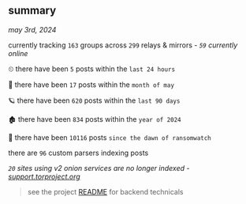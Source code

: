 
## summary
_may 3rd, 2024_

currently tracking `163` groups across `299` relays & mirrors - _`59` currently online_

⏲ there have been `5` posts within the `last 24 hours`

🦈 there have been `17` posts within the `month of may`

🪐 there have been `620` posts within the `last 90 days`

🏚 there have been `834` posts within the `year of 2024`

🦕 there have been `10116` posts `since the dawn of ransomwatch`

there are `96` custom parsers indexing posts

_`20` sites using v2 onion services are no longer indexed - [support.torproject.org](https://support.torproject.org/onionservices/v2-deprecation/)_

> see the project [README](https://github.com/joshhighet/ransomwatch#ransomwatch--) for backend technicals
